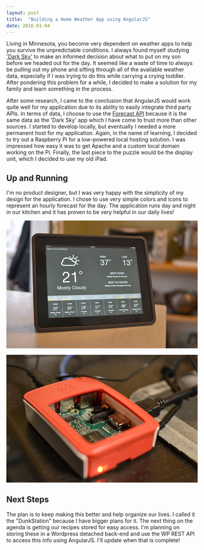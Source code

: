 ```yaml
---
layout: post
title:  "Building a Home Weather App using AngularJS"
date: 2016-01-04
---
```

Living in Minnesota, you become very dependent on weather apps to help you survive the unpredictable conditions. I always found myself studying ['Dark Sky'](http://darkskyapp.com/) to make an informed decision about what to put on my son before we headed out for the day. It seemed like a waste of time to always be pulling out my phone and sifting through all of the available weather data, especially if I was trying to do this while carrying a crying toddler. After pondering this problem for a while, I decided to make a solution for my family and learn something in the process.

After some research, I came to the conclusion that AngularJS would work quite well for my application due to its ability to easily integrate third party APIs. In terms of data, I choose to use the [Forecast API](https://developer.forecast.io/) because it is the same data as the 'Dark Sky' app which I have come to trust more than other sources. I started to develop locally, but eventually I needed a more permanent host for my application. Again, in the name of learning, I decided to try out a Raspberry Pi for a low-powered local hosting solution. I was impressed how easy it was to get Apache and a custom local domain working on the Pi. Finally, the last piece to the puzzle would be the display unit, which I decided to use my old iPad.

## Up and Running
I'm no product designer, but I was very happy with the simplicity of my design for the application. I chose to use very simple colors and icons to represent an hourly forecast for the day. The application runs day and night in our kitchen and it has proven to be very helpful in our daily lives!

![DunkStation Runnning](2016-weather-app-running.jpg)

![Raspberry Pi for Apache](2016-weather-app-raspberry-pi.jpg)

## Next Steps
The plan is to keep making this better and help organize our lives. I called it the "DunkStation" because I have bigger plans for it. The next thing on the agenda is getting our recipes stored for easy access. I'm planning on storing these in a Wordpress detached back-end and use the WP REST API to access this info using AngularJS. I'll update when that is complete!
